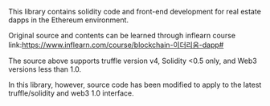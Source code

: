 This library contains solidity code and front-end development 
for real estate dapps in the Ethereum environment.

Original source and contents can be learned through inflearn course  
link:https://www.inflearn.com/course/blockchain-이더리움-dapp#


The source above supports truffle version v4, Solidity <0.5 only, and Web3 versions less than 1.0.

In this library, however, source code has been modified to apply to the latest truffle/solidity and web3 1.0 interface.
